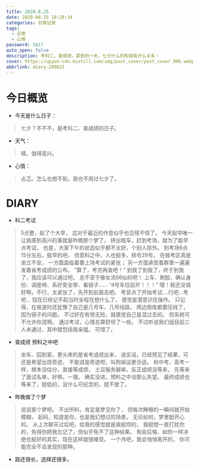 ```yaml
---
title: 2020.8.25
date: 2020-08-25 18:28:34
categories: 日常记录
tags: 
  - 日常
  - 心情
password: 5817
auto_open: false
description: 考科二，查成绩，紧张的一天，七夕什么的和我有什么关系！
cover: https://upyun-cdn.mistill.com/img/post_cover/post_cover_006.webp
abbrlink: diary-200825
---
```

# 今日概览
- 今天是什么日子：
> 七夕？不不不，是考科二、查成绩的日子。
- 天气：
> 晴，值得高兴。
- 心情：
> 忐忑。怎么也想不到，我也不用过七夕了。

# DIARY
- 科二考试
> 5点整，起了个大早，
这对于最近的作息似乎也见怪不怪了。
今天起早唯一让我感到高兴的事就是昨晚那个梦了。
拼出租车，赶到考场，就为了能早点考试，
也是，大家下午的状态似乎都不太好，个别人除外。
到考场6点15分左右，挺早的吧，
但意料之中，人也挺多，排号29号。
在候考区真是坐立不安，
一方面面临着要上场考试的紧张；
另一方面承受着群里一遍遍发着省考成绩的公布。
“算了，考完再查吧！”
到我了到我了，终于到我了，我应该可以通过吧，
总不至于像女流66似的吧！
上车、刷脸、确认身份、调座椅、系好安全带、看镜子......
“4号车往前开！！！”
喂！我还没调好啊，不行，太紧张了，先开到前面去吧。
考官点了开始考试....行吧...考吧...
现在已经记不起当时全程在想什么了，
感觉是潜意识在操作。
只记得，在坡道时还犹豫了自己是几号车，几号线路，
两边倒库都要压线了，因为镜子的问题。
不过好在有惊无险，就感觉自己是混过去的。
但系统可不允许你混啊。
通过考试，心情总算舒坦了一些。
不过听说我们组目前三人未通过，其中就包括我亲姐。
可惜了。
- 查成绩 预料之中吧
> 坐车、回到家，更头疼的是省考成绩出来，
说实话，已经预见了结果，可还是希望出现奇迹，
不能说是奇迹吧，叫狗屎运更合适。
和中考、高考一样，根本没估分，直接等成绩，
土豆服务器嘛，反正成绩没等来，
先等来了面试名单，好嘛，一搜。
确实没进，预料之中没那么失望。
最终成绩也等来了，挺低的，没什么可纪念的，就不放了。
- 昨晚做了个梦
> 说说那个梦吧。
不出所料，肯定是梦见你了，
但每次睁眼的一瞬间就开始模糊，
起码，知道是你，也是我幻想过的场景。
无论如何，梦里挺开心的。
从上次聊天过后吧，给我的感觉就是我挺烦的，
我挺想一直打扰你的，免得你把我忘记了，但似乎免不了这种结果。
有些后悔，如你一样决绝也挺好的其实，现在这样就很难受。
一个月吧，我会悄悄离开的，
你可能完全不会发现的那种。
- 路还很长，选择还很多。